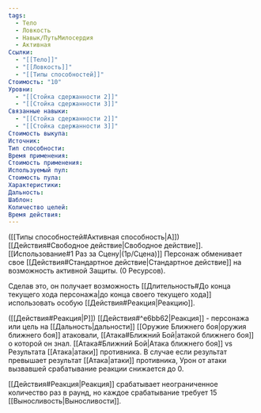 ```yaml
---
tags:
  - Тело
  - Ловкость
  - Навык/ПутьМилосердия
  - Активная
Ссылки:
  - "[[Тело]]"
  - "[[Ловкость]]"
  - "[[Типы способностей]]"
Стоимость: "10"
Уровни:
  - "[[Стойка сдержанности 2]]"
  - "[[Стойка сдержанности 3]]"
Связанные навыки:
  - "[[Стойка сдержанности 2]]"
  - "[[Стойка сдержанности 3]]"
Стоимость выкупа:
Источник:
Тип способности:
Время применения:
Стоимость применения:
Используемый пул:
Стоимость пула:
Характеристики:
Дальность:
Шаблон:
Количество целей:
Время действия:
---
```

([[Типы способностей#Активная способность|А]]) [[Действия#Свободное действие|Свободное действие]]. [[Использование#1 Раз за Сцену|(1р/Сцена)]]
Персонаж обменивает свое [[Действия#Стандартное действие|Стандартное действие]] на возможность активной Защиты. (0 Ресурсов).

Сделав это, он получает возможность [[Длительность#До конца текущего хода персонажа|до конца своего текущего хода]] использовать особую [[Действия#Реакция|Реакцию]].

([[Действия#Реакция|Р]]) [[Действия#^e6bb62|Реакция]] - персонажа или цель на [[Дальность|дальности]] [[Оружие Ближнего боя|оружия ближнего боя]] атаковали, [[Атака#Ближний Бой|атакой ближнего боя]] о которой он знал. [[Атака#Ближний Бой|Атака ближнего боя]] vs Результата [[Атака|атаки]] противника.  В случае если результат превышает результат [[Атака|атаки]] противника, Урон от атаки вызвавшей срабатывание реакции снижается до 0.

[[Действия#Реакция|Реакция]] срабатывает неограниченное количество раз в раунд, но каждое срабатывание требует 15 [[Выносливость|Выносливости]]. 

 